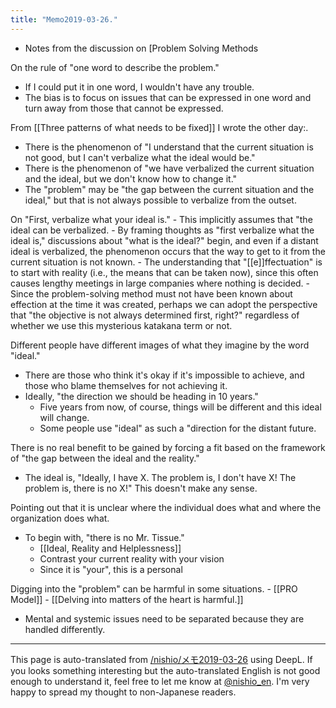 ```yaml
---
title: "Memo2019-03-26."
---
```


- Notes from the discussion on [Problem Solving Methods

On the rule of "one word to describe the problem."
- If I could put it in one word, I wouldn't have any trouble.
- The bias is to focus on issues that can be expressed in one word and turn away from those that cannot be expressed.

From [[Three patterns of what needs to be fixed]] I wrote the other day:.
- There is the phenomenon of "I understand that the current situation is not good, but I can't verbalize what the ideal would be."
- There is the phenomenon of "we have verbalized the current situation and the ideal, but we don't know how to change it."
- The "problem" may be "the gap between the current situation and the ideal," but that is not always possible to verbalize from the outset.

On "First, verbalize what your ideal is."
    - This implicitly assumes that "the ideal can be verbalized.
    - By framing thoughts as "first verbalize what the ideal is," discussions about "what is the ideal?" begin, and even if a distant ideal is verbalized, the phenomenon occurs that the way to get to it from the current situation is not known.
        - The understanding that "[[e]]ffectuation" is to start with reality (i.e., the means that can be taken now), since this often causes lengthy meetings in large companies where nothing is decided.
    - Since the problem-solving method must not have been known about effection at the time it was created, perhaps we can adopt the perspective that "the objective is not always determined first, right?" regardless of whether we use this mysterious katakana term or not.

Different people have different images of what they imagine by the word "ideal."
- There are those who think it's okay if it's impossible to achieve, and those who blame themselves for not achieving it.
- Ideally, "the direction we should be heading in 10 years."
    - Five years from now, of course, things will be different and this ideal will change.
    - Some people use "ideal" as such a "direction for the distant future.

There is no real benefit to be gained by forcing a fit based on the framework of "the gap between the ideal and the reality."
- The ideal is, "Ideally, I have X. The problem is, I don't have X! The problem is, there is no X!" This doesn't make any sense.

Pointing out that it is unclear where the individual does what and where the organization does what.
- To begin with, "there is no Mr. Tissue."
    - [[Ideal, Reality and Helplessness]]
    - Contrast your current reality with your vision
    - Since it is "your", this is a personal

Digging into the "problem" can be harmful in some situations.
    - [[PRO Model]]
    - [[Delving into matters of the heart is harmful.]]
- Mental and systemic issues need to be separated because they are handled differently.

---
This page is auto-translated from [/nishio/メモ2019-03-26](https://scrapbox.io/nishio/メモ2019-03-26) using DeepL. If you looks something interesting but the auto-translated English is not good enough to understand it, feel free to let me know at [@nishio_en](https://twitter.com/nishio_en). I'm very happy to spread my thought to non-Japanese readers.